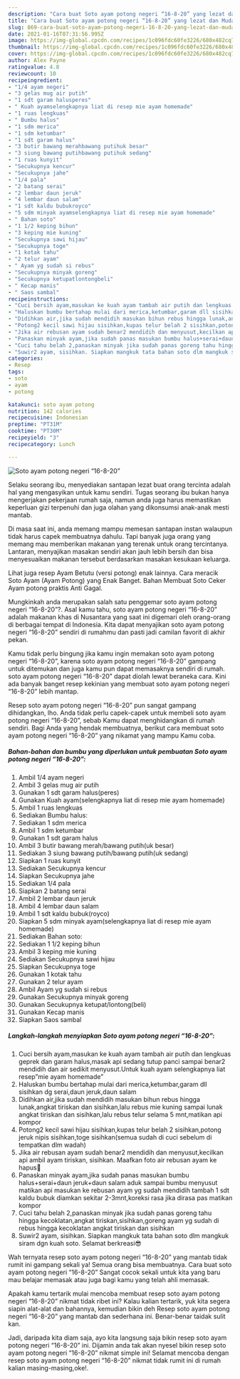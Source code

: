 ```yaml
---
description: "Cara buat Soto ayam potong negeri “16-8-20” yang lezat dan Mudah Dibuat"
title: "Cara buat Soto ayam potong negeri “16-8-20” yang lezat dan Mudah Dibuat"
slug: 869-cara-buat-soto-ayam-potong-negeri-16-8-20-yang-lezat-dan-mudah-dibuat
date: 2021-01-16T07:31:56.995Z
image: https://img-global.cpcdn.com/recipes/1c096fdc60fe3226/680x482cq70/soto-ayam-potong-negeri-16-8-20-foto-resep-utama.jpg
thumbnail: https://img-global.cpcdn.com/recipes/1c096fdc60fe3226/680x482cq70/soto-ayam-potong-negeri-16-8-20-foto-resep-utama.jpg
cover: https://img-global.cpcdn.com/recipes/1c096fdc60fe3226/680x482cq70/soto-ayam-potong-negeri-16-8-20-foto-resep-utama.jpg
author: Alex Payne
ratingvalue: 4.8
reviewcount: 10
recipeingredient:
- "1/4 ayam negeri"
- "3 gelas mug air putih"
- "1 sdt garam halusperes"
- " Kuah ayamselengkapnya liat di resep mie ayam homemade"
- "1 ruas lengkuas"
- " Bumbu halus"
- "1 sdm merica"
- "1 sdm ketumbar"
- "1 sdt garam halus"
- "3 butir bawang merahbawang putihuk besar"
- "3 siung bawang putihbawang putihuk sedang"
- "1 ruas kunyit"
- "Secukupnya kencur"
- "Secukupnya jahe"
- "1/4 pala"
- "2 batang serai"
- "2 lembar daun jeruk"
- "4 lembar daun salam"
- "1 sdt kaldu bubukroyco"
- "5 sdm minyak ayamselengkapnya liat di resep mie ayam homemade"
- " Bahan soto"
- "1 1/2 keping bihun"
- "3 keping mie kuning"
- "Secukupnya sawi hijau"
- "Secukupnya toge"
- "1 kotak tahu"
- "2 telur ayam"
- " Ayam yg sudah si rebus"
- "Secukupnya minyak goreng"
- "Secukupnya ketupatlontongbeli"
- " Kecap manis"
- " Saos sambal"
recipeinstructions:
- "Cuci bersih ayam,masukan ke kuah ayam tambah air putih dan lengkuas geprek dan garam halus,masak api sedang tutup panci sampai benar2 mendidih dan air sedikit menyusut.Untuk kuah ayam selengkapnya liat resep”mie ayam homemade”"
- "Haluskan bumbu bertahap mulai dari merica,ketumbar,garam dll sisihkan dg serai,daun jeruk,daun salam"
- "Didihkan air,jika sudah mendidih masukan bihun rebus hingga lunak,angkat tiriskan dan sisihkan,lalu rebus mie kuning sampai lunak angkat tiriskan dan sisihkan,lalu rebus telur selama 5 mnt,matikan api kompor"
- "Potong2 kecil sawi hijau sisihkan,kupas telur belah 2 sisihkan,potong jeruk nipis sisihkan,toge sisihkan(semua sudah di cuci sebelum di tempatkan dlm wadah)"
- "Jika air rebusan ayam sudah benar2 mendidih dan menyusut,kecilkan api ambil ayam tiriskan, sisihkan. Maafkan foto air rebusan ayam ke hapus🙁"
- "Panaskan minyak ayam,jika sudah panas masukan bumbu halus+serai+daun jeruk+daun salam aduk sampai bumbu menyusut matikan api masukan ke rebusan ayam yg sudah mendidih tambah 1 sdt kaldu bubuk diamkan sekitar 2-3mnt,koreksi rasa jika dirasa pas matikan kompor"
- "Cuci tahu belah 2,panaskan minyak jika sudah panas goreng tahu hingga kecoklatan,angkat tiriskan,sisihkan,goreng ayam yg sudah di rebus hingga kecoklatan angkat tiriskan dan sisihkan"
- "Suwir2 ayam, sisihkan. Siapkan mangkuk tata bahan soto dlm mangkuk siram dgn kuah soto. Selamat berkreasi😎"
categories:
- Resep
tags:
- soto
- ayam
- potong

katakunci: soto ayam potong 
nutrition: 142 calories
recipecuisine: Indonesian
preptime: "PT31M"
cooktime: "PT30M"
recipeyield: "3"
recipecategory: Lunch

---
```



![Soto ayam potong negeri “16-8-20”](https://img-global.cpcdn.com/recipes/1c096fdc60fe3226/680x482cq70/soto-ayam-potong-negeri-16-8-20-foto-resep-utama.jpg)

Selaku seorang ibu, menyediakan santapan lezat buat orang tercinta adalah hal yang mengasyikan untuk kamu sendiri. Tugas seorang ibu bukan hanya mengerjakan pekerjaan rumah saja, namun anda juga harus memastikan keperluan gizi terpenuhi dan juga olahan yang dikonsumsi anak-anak mesti mantab.

Di masa  saat ini, anda memang mampu memesan santapan instan walaupun tidak harus capek membuatnya dahulu. Tapi banyak juga orang yang memang mau memberikan makanan yang terenak untuk orang tercintanya. Lantaran, menyajikan masakan sendiri akan jauh lebih bersih dan bisa menyesuaikan makanan tersebut berdasarkan masakan kesukaan keluarga. 

Lihat juga resep Ayam Betutu (versi potong) enak lainnya. Cara meracik Soto Ayam (Ayam Potong) yang Enak Banget. Bahan Membuat Soto Ceker Ayam potong praktis Anti Gagal.

Mungkinkah anda merupakan salah satu penggemar soto ayam potong negeri “16-8-20”?. Asal kamu tahu, soto ayam potong negeri “16-8-20” adalah makanan khas di Nusantara yang saat ini digemari oleh orang-orang di berbagai tempat di Indonesia. Kita dapat menyajikan soto ayam potong negeri “16-8-20” sendiri di rumahmu dan pasti jadi camilan favorit di akhir pekan.

Kamu tidak perlu bingung jika kamu ingin memakan soto ayam potong negeri “16-8-20”, karena soto ayam potong negeri “16-8-20” gampang untuk ditemukan dan juga kamu pun dapat memasaknya sendiri di rumah. soto ayam potong negeri “16-8-20” dapat diolah lewat beraneka cara. Kini ada banyak banget resep kekinian yang membuat soto ayam potong negeri “16-8-20” lebih mantap.

Resep soto ayam potong negeri “16-8-20” pun sangat gampang dihidangkan, lho. Anda tidak perlu capek-capek untuk membeli soto ayam potong negeri “16-8-20”, sebab Kamu dapat menghidangkan di rumah sendiri. Bagi Anda yang hendak membuatnya, berikut cara membuat soto ayam potong negeri “16-8-20” yang nikamat yang mampu Kamu coba.

<!--inarticleads1-->

##### Bahan-bahan dan bumbu yang diperlukan untuk pembuatan Soto ayam potong negeri “16-8-20”:

1. Ambil 1/4 ayam negeri
1. Ambil 3 gelas mug air putih
1. Gunakan 1 sdt garam halus(peres)
1. Gunakan  Kuah ayam(selengkapnya liat di resep mie ayam homemade)
1. Ambil 1 ruas lengkuas
1. Sediakan  Bumbu halus:
1. Sediakan 1 sdm merica
1. Ambil 1 sdm ketumbar
1. Gunakan 1 sdt garam halus
1. Ambil 3 butir bawang merah/bawang putih(uk besar)
1. Sediakan 3 siung bawang putih/bawang putih(uk sedang)
1. Siapkan 1 ruas kunyit
1. Sediakan Secukupnya kencur
1. Siapkan Secukupnya jahe
1. Sediakan 1/4 pala
1. Siapkan 2 batang serai
1. Ambil 2 lembar daun jeruk
1. Ambil 4 lembar daun salam
1. Ambil 1 sdt kaldu bubuk(royco)
1. Siapkan 5 sdm minyak ayam(selengkapnya liat di resep mie ayam homemade)
1. Sediakan  Bahan soto:
1. Sediakan 1 1/2 keping bihun
1. Ambil 3 keping mie kuning
1. Sediakan Secukupnya sawi hijau
1. Siapkan Secukupnya toge
1. Gunakan 1 kotak tahu
1. Gunakan 2 telur ayam
1. Ambil  Ayam yg sudah si rebus
1. Gunakan Secukupnya minyak goreng
1. Gunakan Secukupnya ketupat/lontong(beli)
1. Gunakan  Kecap manis
1. Siapkan  Saos sambal




<!--inarticleads2-->

##### Langkah-langkah menyiapkan Soto ayam potong negeri “16-8-20”:

1. Cuci bersih ayam,masukan ke kuah ayam tambah air putih dan lengkuas geprek dan garam halus,masak api sedang tutup panci sampai benar2 mendidih dan air sedikit menyusut.Untuk kuah ayam selengkapnya liat resep”mie ayam homemade”
1. Haluskan bumbu bertahap mulai dari merica,ketumbar,garam dll sisihkan dg serai,daun jeruk,daun salam
1. Didihkan air,jika sudah mendidih masukan bihun rebus hingga lunak,angkat tiriskan dan sisihkan,lalu rebus mie kuning sampai lunak angkat tiriskan dan sisihkan,lalu rebus telur selama 5 mnt,matikan api kompor
1. Potong2 kecil sawi hijau sisihkan,kupas telur belah 2 sisihkan,potong jeruk nipis sisihkan,toge sisihkan(semua sudah di cuci sebelum di tempatkan dlm wadah)
1. Jika air rebusan ayam sudah benar2 mendidih dan menyusut,kecilkan api ambil ayam tiriskan, sisihkan. Maafkan foto air rebusan ayam ke hapus🙁
1. Panaskan minyak ayam,jika sudah panas masukan bumbu halus+serai+daun jeruk+daun salam aduk sampai bumbu menyusut matikan api masukan ke rebusan ayam yg sudah mendidih tambah 1 sdt kaldu bubuk diamkan sekitar 2-3mnt,koreksi rasa jika dirasa pas matikan kompor
1. Cuci tahu belah 2,panaskan minyak jika sudah panas goreng tahu hingga kecoklatan,angkat tiriskan,sisihkan,goreng ayam yg sudah di rebus hingga kecoklatan angkat tiriskan dan sisihkan
1. Suwir2 ayam, sisihkan. Siapkan mangkuk tata bahan soto dlm mangkuk siram dgn kuah soto. Selamat berkreasi😎




Wah ternyata resep soto ayam potong negeri “16-8-20” yang mantab tidak rumit ini gampang sekali ya! Semua orang bisa membuatnya. Cara buat soto ayam potong negeri “16-8-20” Sangat cocok sekali untuk kita yang baru mau belajar memasak atau juga bagi kamu yang telah ahli memasak.

Apakah kamu tertarik mulai mencoba membuat resep soto ayam potong negeri “16-8-20” nikmat tidak ribet ini? Kalau kalian tertarik, yuk kita segera siapin alat-alat dan bahannya, kemudian bikin deh Resep soto ayam potong negeri “16-8-20” yang mantab dan sederhana ini. Benar-benar taidak sulit kan. 

Jadi, daripada kita diam saja, ayo kita langsung saja bikin resep soto ayam potong negeri “16-8-20” ini. Dijamin anda tak akan nyesel bikin resep soto ayam potong negeri “16-8-20” nikmat simple ini! Selamat mencoba dengan resep soto ayam potong negeri “16-8-20” nikmat tidak rumit ini di rumah kalian masing-masing,oke!.

